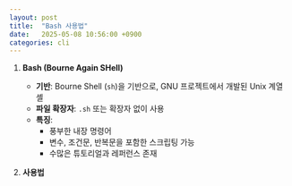 ```yaml
---
layout: post
title:  "Bash 사용법"
date:   2025-05-08 10:56:00 +0900
categories: cli
---
```

1. **Bash (Bourne Again SHell)**

    - **기반**: Bourne Shell (`sh`)을 기반으로, GNU 프로젝트에서 개발된 Unix 계열 셸
    - **파일 확장자**: `.sh` 또는 확장자 없이 사용
    - **특징**:
        - 풍부한 내장 명령어
        - 변수, 조건문, 반복문을 포함한 스크립팅 가능
        - 수많은 튜토리얼과 레퍼런스 존재

2. **사용법**